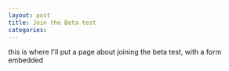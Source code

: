 ```yaml
---
layout: post
title: Join the Beta test
categories:
---
```


this is where I'll put a page about joining the beta test, with a form embedded